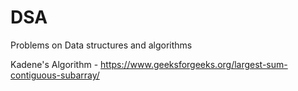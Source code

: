 # DSA
Problems on Data structures and algorithms<br>

Kadene's Algorithm - https://www.geeksforgeeks.org/largest-sum-contiguous-subarray/
